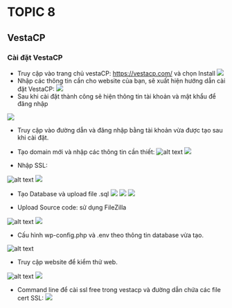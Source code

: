 # TOPIC 8
## VestaCP

### Cài đặt VestaCP
- Truy cập vào trang chủ vestaCP: https://vestacp.com/ và chọn Install
![](Chup_man_hinh/2025-09-22_11-15.png)
- Nhập các thông tin cần cho website của bạn, sẽ xuất hiện hướng dẫn cài đặt VestaCP:
![](Chup_man_hinh/2025-09-22_11-18.png)
- Sau khi cài đặt thành công sẽ hiện thông tin tài khoản và mật khẩu để đăng nhập

![](Chup_man_hinh/2025-09-20_11-55.png)

- Truy cập vào đường dẫn và đăng nhập bằng tài khoản vừa được tạo sau khi cài đặt.
- Tạo domain mới và nhập các thông tin cần thiết:
![alt text](Chup_man_hinh/2025-09-20_11-58_1.png)
![](Chup_man_hinh/2025-09-22_14-42.png)

- Nhập SSL:

  
![alt text](Chup_man_hinh/2025-09-20_12-00.png)
![](Chup_man_hinh/2025-09-22_14-42_1.png)


- Tạo Database và upload file .sql
![](Chup_man_hinh/2025-09-22_14-41.png)
![](Chup_man_hinh/2025-09-20_12-03.png)
![](Chup_man_hinh/2025-09-22_14-45.png)
  
- Upload Source code: sử dụng FileZilla 

![alt text](Chup_man_hinh/2025-09-20_16-41.png)
![](Chup_man_hinh/2025-09-22_14-40.png)

- Cấu hình wp-config.php và .env theo thông tin database vừa tạo.

![alt text](Chup_man_hinh/2025-09-22_11-27.png)

- Truy cập website để kiểm thử web.

![alt text](Chup_man_hinh/2025-09-22_10-44.png)
![](Chup_man_hinh/image.png)

- Command line để cài ssl free trong vestacp và đường dẫn chứa các file cert SSL:
![](Chup_man_hinh/2025-09-24_11-21-24.png)




